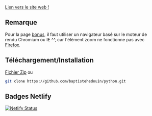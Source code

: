 [Lien vers le site web !](https://a12a8f.netlify.app/)

## Remarque
Pour la page [bonus](https://a12a8f.netlify.app/bonus), il faut utiliser un navigateur basé sur le moteur de rendu Chromium ou IE ^^, car l'élément zoom ne fonctionne pas avec [Firefox](https://developer.mozilla.org/fr/docs/Web/CSS/zoom).

## Téléchargement/Installation

[Fichier Zip](https://github.com/baptistehedouin/python/archive/main.zip)
ou
```bash
git clone https://github.com/baptistehedouin/python.git
```

## Badges Netlify

[![Netlify Status](https://api.netlify.com/api/v1/badges/da8be2d9-360c-47e6-8f18-1752dbd793e1/deploy-status)](https://app.netlify.com/sites/a12a8f/deploys)

